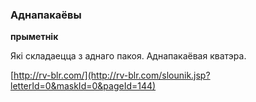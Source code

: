 ### Аднапакаёвы
**прыметнік**

Які складаецца з аднаго пакоя. Аднапакаёвая кватэра.

<a rel="author">[http://rv-blr.com/](http://rv-blr.com/slounik.jsp?letterId=0&maskId=0&pageId=144)</a>
